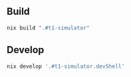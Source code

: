 ## Build

```bash
nix build ".#t1-simulator"
```

## Develop

```bash
nix develop '.#t1-simulator.devShell'
```

